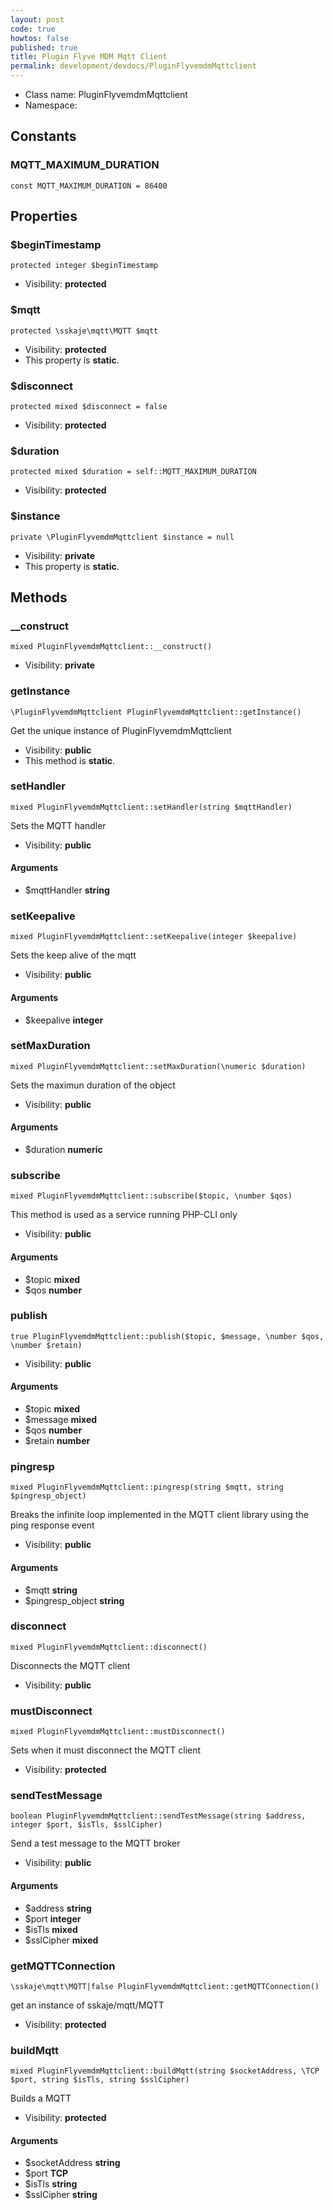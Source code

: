 ```yaml
---
layout: post
code: true
howtos: false
published: true
title: Plugin Flyve MDM Mqtt Client
permalink: development/devdocs/PluginFlyvemdmMqttclient
---
```


* Class name: PluginFlyvemdmMqttclient
* Namespace: 



Constants
----------


### MQTT_MAXIMUM_DURATION

    const MQTT_MAXIMUM_DURATION = 86400





Properties
----------


### $beginTimestamp

    protected integer $beginTimestamp





* Visibility: **protected**


### $mqtt

    protected \sskaje\mqtt\MQTT $mqtt





* Visibility: **protected**
* This property is **static**.


### $disconnect

    protected mixed $disconnect = false





* Visibility: **protected**


### $duration

    protected mixed $duration = self::MQTT_MAXIMUM_DURATION





* Visibility: **protected**


### $instance

    private \PluginFlyvemdmMqttclient $instance = null





* Visibility: **private**
* This property is **static**.


Methods
-------


### __construct

    mixed PluginFlyvemdmMqttclient::__construct()





* Visibility: **private**




### getInstance

    \PluginFlyvemdmMqttclient PluginFlyvemdmMqttclient::getInstance()

Get the unique instance of PluginFlyvemdmMqttclient



* Visibility: **public**
* This method is **static**.




### setHandler

    mixed PluginFlyvemdmMqttclient::setHandler(string $mqttHandler)

Sets the MQTT handler



* Visibility: **public**


#### Arguments
* $mqttHandler **string**



### setKeepalive

    mixed PluginFlyvemdmMqttclient::setKeepalive(integer $keepalive)

Sets the keep alive of the mqtt



* Visibility: **public**


#### Arguments
* $keepalive **integer**



### setMaxDuration

    mixed PluginFlyvemdmMqttclient::setMaxDuration(\numeric $duration)

Sets the maximun duration of the object



* Visibility: **public**


#### Arguments
* $duration **numeric**



### subscribe

    mixed PluginFlyvemdmMqttclient::subscribe($topic, \number $qos)

This method is used as a service running PHP-CLI only



* Visibility: **public**


#### Arguments
* $topic **mixed**
* $qos **number**



### publish

    true PluginFlyvemdmMqttclient::publish($topic, $message, \number $qos, \number $retain)





* Visibility: **public**


#### Arguments
* $topic **mixed**
* $message **mixed**
* $qos **number**
* $retain **number**



### pingresp

    mixed PluginFlyvemdmMqttclient::pingresp(string $mqtt, string $pingresp_object)

Breaks the infinite loop implemented in the MQTT client library using the ping response event



* Visibility: **public**


#### Arguments
* $mqtt **string**
* $pingresp_object **string**



### disconnect

    mixed PluginFlyvemdmMqttclient::disconnect()

Disconnects the MQTT client



* Visibility: **public**




### mustDisconnect

    mixed PluginFlyvemdmMqttclient::mustDisconnect()

Sets when it must disconnect the MQTT client



* Visibility: **protected**




### sendTestMessage

    boolean PluginFlyvemdmMqttclient::sendTestMessage(string $address, integer $port, $isTls, $sslCipher)

Send a test message to the MQTT broker



* Visibility: **public**


#### Arguments
* $address **string**
* $port **integer**
* $isTls **mixed**
* $sslCipher **mixed**



### getMQTTConnection

    \sskaje\mqtt\MQTT|false PluginFlyvemdmMqttclient::getMQTTConnection()

get an instance of sskaje/mqtt/MQTT



* Visibility: **protected**




### buildMqtt

    mixed PluginFlyvemdmMqttclient::buildMqtt(string $socketAddress, \TCP $port, string $isTls, string $sslCipher)

Builds a MQTT



* Visibility: **protected**


#### Arguments
* $socketAddress **string**
* $port **TCP**
* $isTls **string**
* $sslCipher **string**


